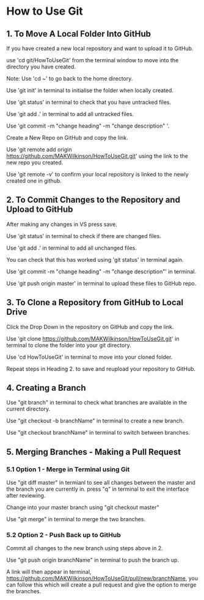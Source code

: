 # How to Use Git

## 1. To Move A Local Folder Into GitHub

If you have created a new local repository and want to upload it to GitHub.

use 'cd git/HowToUseGit' from the terminal window to move into the directory you have created.

Note: Use 'cd ~' to go back to the home directory.

Use 'git init' in terminal to initialise the folder when locally created.

Use  'git status' in terminal to check that you have untracked files.

Use 'git add .' in terminal to add all untracked files.

Use 'git commit -m "change heading" -m "change description" '.

Create a New Repo on GitHub and copy the link.

Use 'git remote add origin https://github.com/MAKWilkinson/HowToUseGit.git' using the link to the new repo you created.

Use 'git remote -v' to confirm your local repository is linked to the newly created one in github.

## 2. To Commit Changes to the Repository and Upload to GitHub

After making any changes in VS press save.

Use 'git status' in terminal to check if there are changed files.

Use 'git add .' in terminal to add all unchanged files.

You can check that this has worked using 'git status' in terminal again. 

Use 'git commit -m "change heading" -m "change description"' in terminal.

Use 'git push origin master' in terminal to upload these files to GitHub repo.

## 3. To Clone a Repository from GitHub to Local Drive

Click the Drop Down in the repository on GitHub and copy the link.

Use 'git clone https://github.com/MAKWilkinson/HowToUseGit.git' in terminal to clone the folder into your git directory.

Use 'cd HowToUseGit' in terminal to move into your cloned folder.

Repeat steps in Heading 2. to save and reupload your repository to GitHub.

## 4. Creating a Branch

Use "git branch" in terminal to check what branches are available in the current directory. 

Use "git checkout -b branchName" in terminal to create a new branch.

Use "git checkout branchName" in terminal to switch between branches.

## 5. Merging Branches - Making a Pull Request

### 5.1 Option 1 - Merge in Terminal using Git

Use "git diff master" in termianl to see all changes between the master and the branch you are currently in. press "q" in terminal to exit the interface after reviewing.

Change into your master branch using "git checkout master"

Use "git merge" in terminal to merge the two branches.

### 5.2 Option 2 - Push Back up to GitHub

Commit all changes to the new branch using steps above in 2.

Use "git push origin branchName" in terminal to push the branch up. 

A link will then appear in terminal, https://github.com/MAKWilkinson/HowToUseGit/pull/new/branchName, you can follow this which will create a pull request and give the option to merge the branches.


